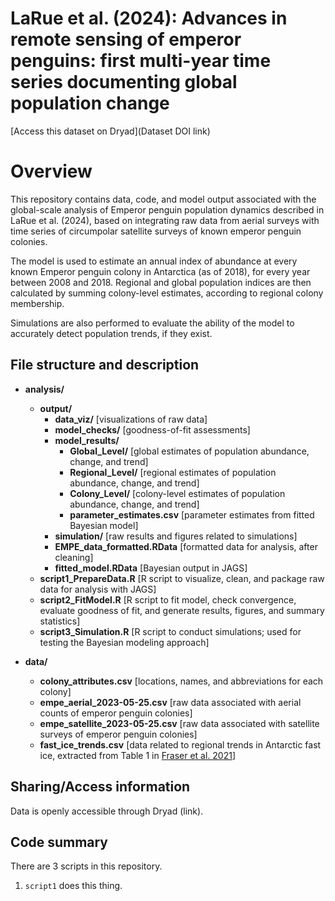 # LaRue et al. (2024): Advances in remote sensing of emperor penguins: first multi-year time series documenting global population change

[Access this dataset on Dryad](Dataset DOI link)

# Overview

This repository contains data, code, and model output associated with the global-scale analysis of Emperor penguin population dynamics described in LaRue et al. (2024), based on integrating raw data from aerial surveys with time series of circumpolar satellite surveys of known emperor penguin colonies.

The model is used to estimate an annual index of abundance at every known Emperor penguin colony in Antarctica (as of 2018), for every year between 2008 and 2018. Regional and global population indices are then calculated by summing colony-level estimates, according to regional colony membership.

Simulations are also performed to evaluate the ability of the model to accurately detect population trends, if they exist.

## File structure and description

- **analysis/** 
    - **output/** 
        - **data_viz/** [visualizations of raw data] 
        - **model_checks/** [goodness-of-fit assessments]
        - **model_results/** 
            - **Global_Level/** [global estimates of population abundance, change, and trend]
            - **Regional_Level/** [regional estimates of population abundance, change, and trend]
            - **Colony_Level/** [colony-level estimates of population abundance, change, and trend]
            - **parameter_estimates.csv** [parameter estimates from fitted Bayesian model]
        - **simulation/** [raw results and figures related to simulations]
        - **EMPE_data_formatted.RData** [formatted data for analysis, after cleaning]
        - **fitted_model.RData** [Bayesian output in JAGS]
    - **script1_PrepareData.R** [R script to visualize, clean, and package raw data for analysis with JAGS]
    - **script2_FitModel.R** [R script to fit model, check convergence, evaluate goodness of fit, and generate results, figures, and summary statistics]
    - **script3_Simulation.R** [R script to conduct simulations; used for testing the Bayesian modeling approach]
    
- **data/** 
    - **colony_attributes.csv** [locations, names, and abbreviations for each colony]
    - **empe_aerial_2023-05-25.csv** [raw data associated with aerial counts of emperor penguin colonies]
    - **empe_satellite_2023-05-25.csv** [raw data associated with satellite surveys of emperor penguin colonies]
    - **fast_ice_trends.csv** [data related to regional trends in Antarctic fast ice, extracted from Table 1 in [Fraser et al. 2021](https://tc.copernicus.org/articles/15/5061/2021/)]

## Sharing/Access information

Data is openly accessible through Dryad (link).

## Code summary

There are 3 scripts in this repository.

1) `script1` does this thing.